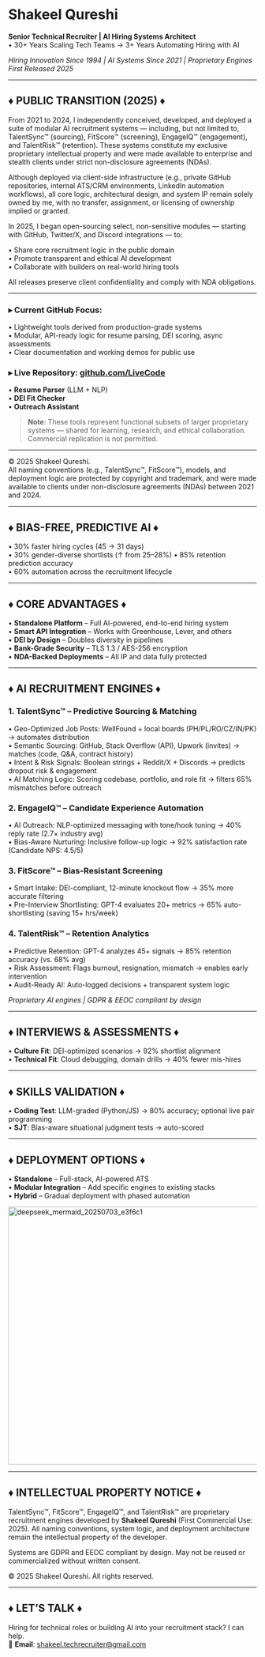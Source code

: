 # Shakeel Qureshi  
**Senior Technical Recruiter | AI Hiring Systems Architect**  
• 30+ Years Scaling Tech Teams → 3+ Years Automating Hiring with AI  

_Hiring Innovation Since 1994 | AI Systems Since 2021 | Proprietary Engines First Released 2025_

---

## ♦ PUBLIC TRANSITION (2025) ♦

From 2021 to 2024, I independently conceived, developed, and deployed a suite of modular AI recruitment systems — including, but not limited to, TalentSync™ (sourcing), FitScore™ (screening), EngageIQ™ (engagement), and TalentRisk™ (retention). These systems constitute my exclusive proprietary intellectual property and were made available to enterprise and stealth clients under strict non-disclosure agreements (NDAs).

Although deployed via client-side infrastructure (e.g., private GitHub repositories, internal ATS/CRM environments, LinkedIn automation workflows), all core logic, architectural design, and system IP remain solely owned by me, with no transfer, assignment, or licensing of ownership implied or granted.

In 2025, I began open-sourcing select, non-sensitive modules — starting with GitHub, Twitter/X, and Discord integrations — to:

• Share core recruitment logic in the public domain  
• Promote transparent and ethical AI development  
• Collaborate with builders on real-world hiring tools  

All releases preserve client confidentiality and comply with NDA obligations.

---

### ▸ Current GitHub Focus:
• Lightweight tools derived from production-grade systems  
• Modular, API-ready logic for resume parsing, DEI scoring, async assessments  
• Clear documentation and working demos for public use

### ▸ Live Repository: [github.com/LiveCode](https://github.com/senior-tech-recruiter-ai/LiveCode)
• **Resume Parser** (LLM + NLP)  
• **DEI Fit Checker**  
• **Outreach Assistant**

> **Note**: These tools represent functional subsets of larger proprietary systems — shared for learning, research, and ethical collaboration. Commercial replication is not permitted.

---

© 2025 Shakeel Qureshi.  
All naming conventions (e.g., TalentSync™, FitScore™), models, and deployment logic are protected by copyright and trademark, and were made available to clients under non-disclosure agreements (NDAs) between 2021 and 2024.

---

## ♦ BIAS-FREE, PREDICTIVE AI ♦
• 30% faster hiring cycles (45 → 31 days)  
• 30% gender-diverse shortlists (↑ from 25–28%)
• 85% retention prediction accuracy  
• 60% automation across the recruitment lifecycle  

---

## ♦ CORE ADVANTAGES ♦
• **Standalone Platform** – Full AI-powered, end-to-end hiring system  
• **Smart API Integration** – Works with Greenhouse, Lever, and others  
• **DEI by Design** – Doubles diversity in pipelines  
• **Bank-Grade Security** – TLS 1.3 / AES-256 encryption  
• **NDA-Backed Deployments** – All IP and data fully protected  

---

## ♦ AI RECRUITMENT ENGINES ♦

### 1. TalentSync™ – Predictive Sourcing & Matching
• Geo-Optimized Job Posts: WellFound + local boards (PH/PL/RO/CZ/IN/PK) → automates distribution  
• Semantic Sourcing: GitHub, Stack Overflow (API), Upwork (invites) → matches (code, Q&A, contract history)  
• Intent & Risk Signals: Boolean strings + Reddit/X + Discords → predicts dropout risk & engagement  
• AI Matching Logic: Scoring codebase, portfolio, and role fit → filters 65% mismatches before outreach  


### 2. EngageIQ™ – Candidate Experience Automation
• AI Outreach: NLP-optimized messaging with tone/hook tuning → 40% reply rate (2.7× industry avg)   
• Bias-Aware Nurturing: Inclusive follow-up logic → 92% satisfaction rate (Candidate NPS: 4.5/5)  

### 3. FitScore™ – Bias-Resistant Screening
• Smart Intake: DEI-compliant, 12-minute knockout flow → 35% more accurate filtering  
• Pre-Interview Shortlisting: GPT-4 evaluates 20+ metrics → 65% auto-shortlisting (saving 15+ hrs/week)  

### 4. TalentRisk™ – Retention Analytics
• Predictive Retention: GPT-4 analyzes 45+ signals → 85% retention accuracy (vs. 68% avg)  
• Risk Assessment: Flags burnout, resignation, mismatch → enables early intervention  
• Audit-Ready AI: Auto-logged decisions + transparent system logic  

_Proprietary AI engines | GDPR & EEOC compliant by design_

---

## ♦ INTERVIEWS & ASSESSMENTS ♦
• **Culture Fit**: DEI-optimized scenarios → 92% shortlist alignment  
• **Technical Fit**: Cloud debugging, domain drills → 40% fewer mis-hires  

---

## ♦ SKILLS VALIDATION ♦
• **Coding Test**: LLM-graded (Python/JS) → 80% accuracy; optional live pair programming  
• **SJT**: Bias-aware situational judgment tests → auto-scored  

---

## ♦ DEPLOYMENT OPTIONS ♦
• **Standalone** – Full-stack, AI-powered ATS  
• **Modular Integration** – Add specific engines to existing stacks  
• **Hybrid** – Gradual deployment with phased automation  

<img width="1501" height="522" alt="deepseek_mermaid_20250703_e3f6c1" src="https://github.com/user-attachments/assets/9a2d63bd-02ad-488d-ad45-b5698f893229" />

---

## ♦ INTELLECTUAL PROPERTY NOTICE ♦
TalentSync™, FitScore™, EngageIQ™, and TalentRisk™ are proprietary recruitment engines developed by **Shakeel Qureshi** (First Commercial Use: 2025). All naming conventions, system logic, and deployment architecture remain the intellectual property of the developer.  


Systems are GDPR and EEOC compliant by design. May not be reused or commercialized without written consent.

© 2025 Shakeel Qureshi. All rights reserved.

---

## ♦ LET’S TALK ♦
Hiring for technical roles or building AI into your recruitment stack? I can help.  
📩 **Email**: shakeel.techrecruiter@gmail.com
